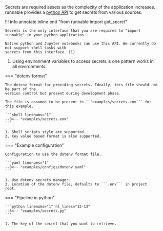 Secrets are required assets as the complexity of the application increases. runnable provides a
[python API](../interactions.md/#runnable.get_secret) to get secrets from various sources.

!!! info annotate inline end "from runnable import get_secret"

    Secrets is the only interface that you are required to "import runnable" in your python application.

    Native python and Jupyter notebooks can use this API. We currently do not support shell tasks with
    secrets from this interface. (1)

1. Using environment variables to access secrets is one pattern works in all environments.

=== "dotenv format"

    The dotenv format for providing secrets. Ideally, this file should not be part of the
    version control but present during development phase.

    The file is assumed to be present in ```examples/secrets.env``` for this example.

    ```shell linenums="1"
    --8<-- "examples/secrets.env"
    ```

    1. Shell scripts style are supported.
    2. Key value based format is also supported.


=== "Example configuration"

    Configuration to use the dotenv format file.

    ```yaml linenums="1"
    --8<-- "examples/configs/dotenv.yaml"
    ```

    1. Use dotenv secrets manager.
    2. Location of the dotenv file, defaults to ```.env``` in project root.


=== "Pipeline in python"

    ```python linenums="1" hl_lines="12-13"
    --8<-- "examples/secrets.py"
    ```

    1. The key of the secret that you want to retrieve.
